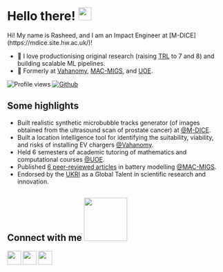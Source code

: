 <h1> Hello there! <img src = "https://raw.githubusercontent.com/MartinHeinz/MartinHeinz/master/wave.gif" width = 30px> </h1>
<p align='center'>
</p>

<div size='20px'> Hi! My name is Rasheed, and I am an Impact Engineer at [M-DICE](https://mdice.site.hw.ac.uk/)!
</div>

- 💛 I love productionising original research (raising [TRL](https://www.ukri.org/councils/stfc/guidance-for-applicants/check-if-youre-eligible-for-funding/eligibility-of-technology-readiness-levels-trl/) to 7 and 8) and building scalable ML pipelines.
- 🔭 Formerly at [Vahanomy](https://www.vahanomy.com/), [MAC-MIGS](https://www.mac-migs.ac.uk/), and [UOE](https://www.ed.ac.uk/).

![Profile views](https://komarev.com/ghpvc/?username=Rasheed19&color=blue)
[![Github](https://img.shields.io/github/followers/Rasheed19?label=Follow&style=social)](https://github.com/Rasheed19)

<h2> Some highlights</h2>

- Built realistic synthetic microbubble tracks generator (of images obtained from the ultrasound scan of prostate cancer) at [@M-DICE](https://mdice.site.hw.ac.uk/).
- Built a location intelligence tool for identifying the suitability, viability, and risks of installing EV chargers [@Vahanomy](https://www.vahanomy.com/).
- Held 6 semesters of academic tutoring of mathematics and computational courses [@UOE](https://www.ed.ac.uk/).
- Published [6 peer-reviewed articles](https://scholar.google.com/citations?hl=en&user=D6cwjFMAAAAJ&view_op=list_works&sortby=pubdate) in battery modelling [@MAC-MIGS](https://www.mac-migs.ac.uk/).
- Endorsed by the [UKRI](https://www.ukri.org/) as a Global Talent in scientific research and innovation.

<h2> Connect with me <img src='https://raw.githubusercontent.com/ShahriarShafin/ShahriarShafin/main/Assets/handshake.gif' width="100px"> </h2>
<a href = 'https://www.linkedin.com/in/rasheed-oyewole-ibraheem-768955246/'> <img width = '32px' align= 'center' src="https://raw.githubusercontent.com/rahulbanerjee26/githubAboutMeGenerator/main/icons/linked-in-alt.svg"/></a>
<a href = 'https://github.com/Rasheed19/Rasheed19'> <img width = '32px' align= 'center' src="https://raw.githubusercontent.com/rahulbanerjee26/githubAboutMeGenerator/main/icons/github.svg"/></a>
<a href = 'https://scholar.google.com/citations?user=D6cwjFMAAAAJ&hl=en'> <img width = '32px' align= 'center' src="https://upload.wikimedia.org/wikipedia/commons/c/c7/Google_Scholar_logo.svg"/></a>
